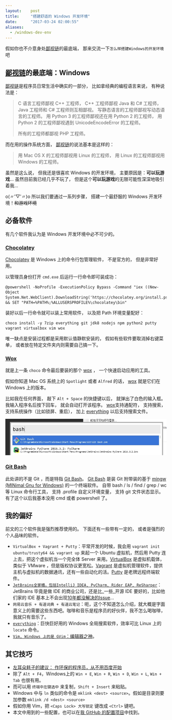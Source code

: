 ```yaml
---
layout:    post
title:     "搭建舒适的 Windows 开发环境"
date:      "2017-03-24 02:00:55"
aliases:
  - /windows-dev-env
---
```


假如你也不介意身处[鄙视链][we-are-the-same]的最底端，
那来交流一下`怎么样搭建Windows的开发环境`吧

<!--MORE-->


## [鄙视链][we-are-the-same]的最底端：Windows

[鄙视链][we-are-the-same]是程序员日常生活中确实的一部分，
比如拿经典的编程语言来说，
有种说法是：

> C 语言工程师鄙视 C++ 工程师，
> C++ 工程师鄙视 Java 和 C# 工程师，
> Java 工程师和 C# 工程师则互相鄙视。
> 写静态语言的工程师鄙视写动态语言的工程师。
> 用 Python 3 的工程师鄙视还在用 Python 2 的工程师，
> 用 Python 2 的工程师鄙视遇到 UnicodeEncodeError 的工程师。
>
> 所有的工程师都鄙视 PHP 工程师。

而在用的操作系统方面，
[鄙视链][we-are-the-same]的说法基本是这样的：

> 用 Mac OS X 的工程师鄙视用 Linux 的工程师，
> 用 Linux 的工程师鄙视用 Windows 的工程师。

虽然是这么说，
但我还是很喜欢 Windows 的开发环境，
主要原因是：**可以玩游戏**…
虽然目前我已经几乎不玩了，
但是这个**可以玩游戏**的无限可能性深深地吸引着我...

o(〃'▽'〃)o
所以我们要通过一系列步骤，
搭建一个最舒服的 Windows 开发环境！~~和游戏环境~~


## 必备软件

有几个软件我认为是 Windows 开发环境中必不可少的。

### [Chocolatey][chocolatey]

[Chocolatey][chocolatey] 是 Windows 上的命令行包管理软件，
不是官方的，
但是非常好用。

以管理员身份打开 `cmd.exe` 后运行一行命令即可装成功：

```
@powershell -NoProfile -ExecutionPolicy Bypass -Command "iex ((New-Object System.Net.WebClient).DownloadString('https://chocolatey.org/install.ps1'))" && SET "PATH=%PATH%;%ALLUSERSPROFILE%\chocolatey\bin"
```

装好以后一行命令就可以装上常用软件，
以及把 Path 环境变量配好：

```
choco install -y 7zip everything git jdk8 nodejs npm python2 putty vagrant virtualbox vim wox
```

唯一缺点是安装过程都是采用默认值静默安装的，
假如有些软件要取消掉右键菜单，
或者放在特定文件夹内则需要自己搞一下。


### [Wox][wox]

就是上一条 `choco` 命令最后要装的那个 [wox][wox] ，
一个快速启动应用的工具。

假如你知道 Mac OS 系统上的 `Spotlight` 或者 `Alfred` 的话，
[wox][wox] 就是它们在 Windows 上的版本。

比如我在任何界面，
敲下 `Alt + Space` 的快捷键以后，
就弹出了白色的输入框。
我输入程序名后按下回车，
就会自动打开该程序。
[wox][wox]支持通配符，
支持搜索，
支持系统操作（比如锁屏、重启），
加上 [everything][everything] 以后支持搜索文件。

![wox-sample][wox-sample]


### [Git Bash][git-scm]

此处讲的不是 Git ，而是特指 [Git Bash][git-scm]。
[Git Bash][git-scm] 是装 Git 附带装的基于 [mingw (MINimal Gnu for Windows)][mingw] 的一个终端软件。
自带 bash / ls / find / grep / wc 等 Linux 命令行工具，
支持 .profile 自定义环境变量，
支持 git 文件状态显示。
有了这个以后我基本没用 cmd 或者 powershell 了。


## 我的偏好

前文的三个软件我是强烈推荐使用的。
下面还有一些带有一定的，
或者是强烈的个人品味的软件。

* `VirtualBox + Vagrant + Putty`：平常开发的时候，我会用 `vagrant init ubuntu/trusty64 && vagrant up` 来起一个 Ubuntu 虚拟机，然后用 Putty 连上去，把这个虚拟机当一个完全体 Server 来用。[VirtualBox][virtualbox] 是虚拟机载体，类似于 VMware ，但是版权协议更宽松。[Vagrant][vagrant] 是虚拟机管理软件，提供主机与虚拟机的数据通讯，还有一些自动化的活。[Putty][putty] 是老牌远程终端软件。
* [`JetBrains全家桶，包括IntelliJ IDEA, PyCharm, Rider EAP, ReSharper`][jetbrains]：JetBrains 毕竟是做 IDE 的商业公司，还是比_一些_开源 IDE 要好的，比如他们家的 IDE 基本上不会出现[10年都没解决的Issue][backslash-r]...
* `网易云音乐 + 有道词典 + 有道云笔记`：呃，这个不知道怎么介绍，就大概是字面意义上的需要这些东西吧。咖啡和音乐是程序员的好伙伴，我不怎么喝咖啡，我就只有音乐了。
* [`everything`][everything]：巨快巨好用的 Windows 全局搜索软件，效率可比 Linux 上的 `locate` 命令。
* [`Vim, Windows 上的是 GVim`：编辑器之神][editor-war]。


## 其它技巧

* [左耳朵耗子的建议： 作环保的程序员，从不用百度开始][no-baidu]
* 除了 `Alt + F4`，Windows上的 `Win + E`, `Win + R`, `Win + D`, `Win + L`, `Win + Tab` 也很有用。
* 而可以用 `终端中左键选中` 来复制，`Shift + Insert` 来粘贴。
* Windows 中与 `ln` 类似的命令是 `mklink <dest> <source>`。假如是目录则要加参数 `mklink /d <dest> <source>`
* 假如你用 Vim，把 `<Caps Lock> 大写锁定` 键改成 `<Ctrl>` 键吧。
* 本文中用到的一些配置，也可以在[我 GitHub 的配置项目][myconf]中找到。

[backslash-r]: https://bugs.eclipse.org/bugs/show_bug.cgi?id=76936
[chocolatey]: https://chocolatey.org/
[editor-war]: https://en.wikipedia.org/wiki/Editor_war
[everything]: https://www.voidtools.com/
[git-scm]: https://git-scm.com/downloads
[jetbrains]: https://www.jetbrains.com/
[mingw]: http://www.mingw.org/
[myconf]: https://github.com/LKI/myconf
[no-baidu]: http://coolshell.cn/articles/9308.html
[putty]: http://www.putty.org/
[vagrant]: https://www.vagrantup.com/
[virtualbox]: https://www.virtualbox.org/wiki/VirtualBox
[we-are-the-same]: https://www.zhihu.com/question/24270600
[wox-sample]: /assets/windows_wox.jpg
[wox]: http://www.getwox.com/
